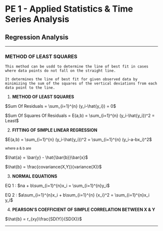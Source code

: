 # PE 1 - Applied Statistics & Time Series Analysis

## Regression Analysis
---
### **METHOD OF LEAST SQUARES**
```
This method can be usdd to determine the line of best fit in cases where data points do not fall on the straight line.

It determines the line of best fit for given observed data by minimizing the sum of the squares of the vertical deviations from each data point to the line.
```

1. **METHOD OF LEAST SQUARES**

$Sum Of Residuals = \sum_{i=1}^{n} (y_i-\hat{y_i}) = 0$

$Sum Of Squares Of Residuals = E(a,b) = \sum_{i=1}^{n} (y_i-\hat{y_i})^2 = Least$

2. **FITTING OF SIMPLE LINEAR REGRESSION**

$E(a,b) = \sum_{i=1}^{n} (y_i-\hat{y_i})^2 = \sum_{i=1}^{n} (y_i-a-bx_i)^2$

<small>where a & b are</small> 

$\hat{a} = \bar{y} - \hat{\bar{b}}\bar{x}$ 

$\hat{b} = \frac{covariance(X,Y)}{variance(X)}$

3. **NORMAL EQUATIONS**

EQ 1 : $na + b\sum_{i=1}^{n}x_i = \sum_{i=1}^{n}y_i$

EQ 2 :  $a\sum_{i=1}^{n}x_i + b\sum_{i=1}^{n} {x_i}^2 = \sum_{i=1}^{n}x_i y_i$

4. **PEARSON'S COEFFICIENT OF SIMPLE CORRELATION BETWEEN X & Y**

$\hat{b} = r_{xy}\frac{SD(Y)}{SD(X)}$

---





